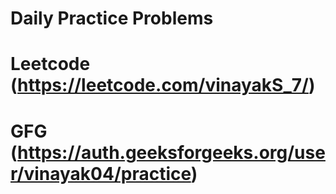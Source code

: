 # Daily Practice Problems
# Leetcode (https://leetcode.com/vinayakS_7/)
# GFG (https://auth.geeksforgeeks.org/user/vinayak04/practice)

